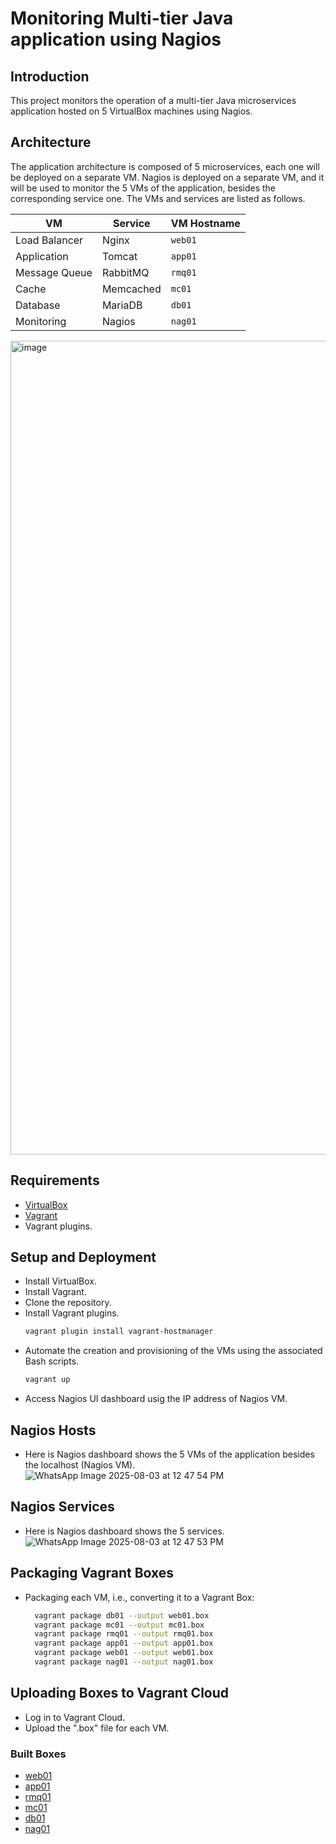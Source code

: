 # Monitoring Multi-tier Java application using Nagios

## Introduction
This project monitors the operation of a multi-tier Java microservices application hosted on 5 VirtualBox machines using Nagios. 

## Architecture
The application architecture is composed of 5 microservices, each one will be deployed on a separate VM. Nagios is deployed on a separate VM, and it will be used to monitor the 5 VMs of the application, besides the corresponding service one. The VMs and services are listed as follows.

| VM              | Service                | VM Hostname |
|-----------------|------------------------|-------------|
| Load Balancer   | Nginx                  | `web01`     |
| Application     | Tomcat                 | `app01`     |
| Message Queue   | RabbitMQ               | `rmq01`     |
| Cache           | Memcached              | `mc01`      |
| Database        | MariaDB                | `db01`      |
| Monitoring      | Nagios                 | `nag01`     |

<img width="2048" height="1302" alt="image" src="https://github.com/user-attachments/assets/8d9c68fa-2f3c-4a95-b9e6-da550952c2be" />

## Requirements
- [VirtualBox](https://www.virtualbox.org/)
- [Vagrant](https://www.vagrantup.com/)
- Vagrant plugins.

## Setup and Deployment
- Install VirtualBox.
- Install Vagrant.
- Clone the repository.
- Install Vagrant plugins.
  ```bash
  vagrant plugin install vagrant-hostmanager
  ```
- Automate the creation and provisioning of the VMs using the associated Bash scripts.
  ```bash
  vagrant up
  ```
- Access Nagios UI dashboard usig the IP address of Nagios VM.

## Nagios Hosts
- Here is Nagios dashboard shows the 5 VMs of the application besides the localhost (Nagios VM).
 ![WhatsApp Image 2025-08-03 at 12 47 54 PM](https://github.com/user-attachments/assets/57ab5d3a-4a02-4e2f-94cd-e6e87e2087b6)

## Nagios Services
- Here is Nagios dashboard shows the 5 services.
 ![WhatsApp Image 2025-08-03 at 12 47 53 PM](https://github.com/user-attachments/assets/32bbd031-1387-4f02-b141-f3b68a60ddb7)

## Packaging Vagrant Boxes
- Packaging each VM, i.e., converting it to a Vagrant Box:
  ```bash
    vagrant package db01 --output web01.box
    vagrant package mc01 --output mc01.box
    vagrant package rmq01 --output rmq01.box
    vagrant package app01 --output app01.box
    vagrant package web01 --output web01.box
    vagrant package nag01 --output nag01.box
  ```
## Uploading Boxes to Vagrant Cloud
- Log in to Vagrant Cloud.
- Upload the ".box" file for each VM.

### Built Boxes
- [web01](https://portal.cloud.hashicorp.com/services/vagrant/registries/multi-tier-java-web-app-project1-boxes/boxes/web01?project_id=f92dac97-833c-445f-b97f-2d0948d624c9)
- [app01](https://portal.cloud.hashicorp.com/services/vagrant/registries/multi-tier-java-web-app-project1-boxes/boxes/app01?project_id=f92dac97-833c-445f-b97f-2d0948d624c9)
- [rmq01](https://portal.cloud.hashicorp.com/services/vagrant/registries/multi-tier-java-web-app-project1-boxes/boxes/rmq01?project_id=f92dac97-833c-445f-b97f-2d0948d624c9)
- [mc01](https://portal.cloud.hashicorp.com/services/vagrant/registries/multi-tier-java-web-app-project1-boxes/boxes/mc01?project_id=f92dac97-833c-445f-b97f-2d0948d624c9)
- [db01](https://portal.cloud.hashicorp.com/services/vagrant/registries/multi-tier-java-web-app-project1-boxes/boxes/db01?project_id=f92dac97-833c-445f-b97f-2d0948d624c9)
- [nag01](https://portal.cloud.hashicorp.com/services/vagrant/registries/multi-tier-java-web-app-project1-boxes/boxes/nag01?project_id=f92dac97-833c-445f-b97f-2d0948d624c9)
